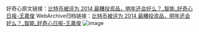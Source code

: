 好奇心原文链接：[比特币被评为 2014 最糟投资品，明年还会好么？_智能_好奇心日报-王嘉俊](https://www.qdaily.com/articles/4470.html)
WebArchive归档链接：[比特币被评为 2014 最糟投资品，明年还会好么？_智能_好奇心日报-王嘉俊](http://web.archive.org/web/20190623160956/https://www.qdaily.com/articles/4470.html)
![image](http://ww3.sinaimg.cn/large/007d5XDply1g3wfsxe7gyj30u03f4b29)